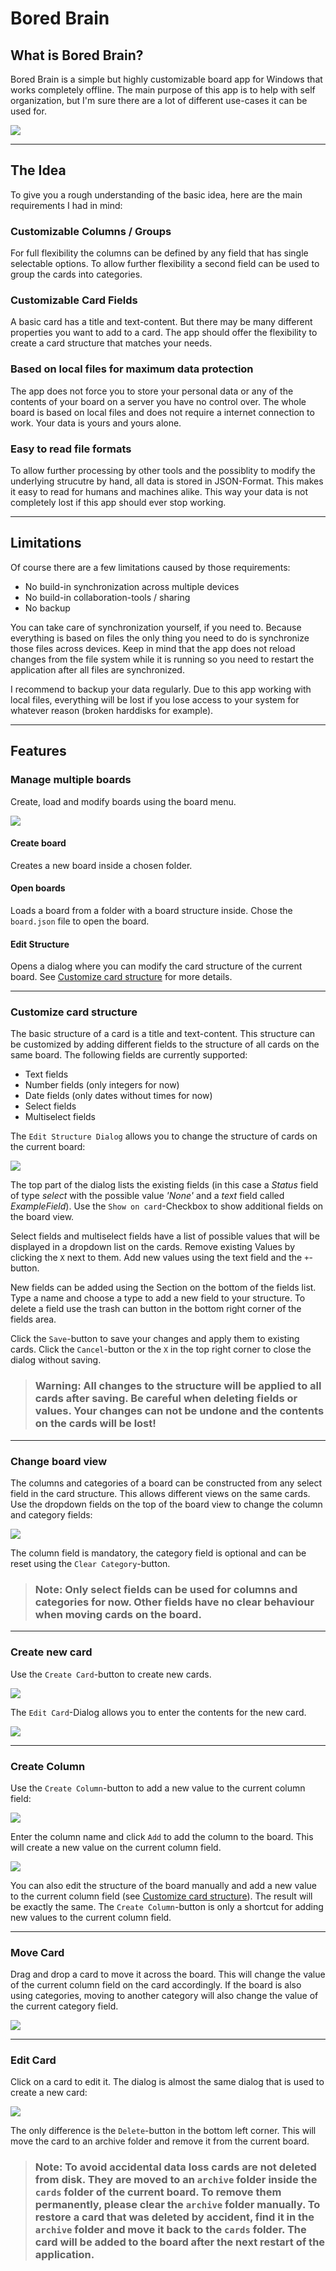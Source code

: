 # Bored Brain

## What is Bored Brain?

Bored Brain is a simple but highly customizable board app for Windows that works completely offline. The main purpose of this app is to help with self organization, but I'm sure there are a lot of different use-cases it can be used for. 

![](docs/ExampleBoard.png)

---

## The Idea

To give you a rough understanding of the basic idea, here are the main requirements I had in mind:

### Customizable Columns / Groups

For full flexibility the columns can be defined by any field that has single selectable options. To allow further flexibility a second field can be used to group the cards into categories.

### Customizable Card Fields

A basic card has a title and text-content. But there may be many different properties you want to add to a card. The app should offer the flexibility to create a card structure that matches your needs.

### Based on local files for maximum data protection

The app does not force you to store your personal data or any of the contents of your board on a server you have no control over. The whole board is based on local files and does not require a internet connection to work. Your data is yours and yours alone.

### Easy to read file formats

To allow further processing by other tools and the possiblity to modify the underlying strucutre by hand, all data is stored in JSON-Format. This makes it easy to read for humans and machines alike. This way your data is not completely lost if this app should ever stop working.

---

## Limitations

Of course there are a few limitations caused by those requirements:

- No build-in synchronization across multiple devices
- No build-in collaboration-tools / sharing
- No backup

You can take care of synchronization yourself, if you need to. Because everything is based on files the only thing you need to do is synchronize those files across devices. Keep in mind that the app does not reload changes from the file system while it is running so you need to restart the application after all files are synchronized.

I recommend to backup your data regularly. Due to this app working with local files, everything will be lost if you lose access to your system for whatever reason (broken harddisks for example).

---

## Features

### Manage multiple boards

Create, load and modify boards using the board menu.

![](docs/Board-Menu.jpg)

#### Create board
Creates a new board inside a chosen folder.

#### Open boards
Loads a board from a folder with a board structure inside. Chose the ```board.json``` file to open the board.

#### Edit Structure
Opens a dialog where you can modify the card structure of the current board. See [Customize card structure](#customize-card-structure) for more details.

---

### Customize card structure

The basic structure of a card is a title and text-content. This structure can be customized by adding different fields to the structure of all cards on the same board. The following fields are currently supported:
- Text fields
- Number fields (only integers for now)
- Date fields (only dates without times for now)
- Select fields
- Multiselect fields

The ```Edit Structure Dialog``` allows you to change the structure of cards on the current board:

![](docs/Edit-Structure.png)

The top part of the dialog lists the existing fields (in this case a *Status* field of type *select* with the possible value *'None'* and a *text* field called *ExampleField*). Use the ```Show on card```-Checkbox to show additional fields on the board view.

Select fields and multiselect fields have a list of possible values that will be displayed in a dropdown list on the cards. Remove existing Values by clicking the ```X``` next to them. Add new values using the text field and the ```+```-button.

New fields can be added using the Section on the bottom of the fields list. Type a name and choose a type to add a new field to your structure. To delete a field use the trash can button in the bottom right corner of the fields area.

Click the ```Save```-button to save your changes and apply them to existing cards. Click the ```Cancel```-button or the ```X``` in the top right corner to close the dialog without saving. 


> ### Warning: All changes to the structure will be applied to all cards after saving. Be careful when deleting fields or values. Your changes can not be undone and the contents on the cards will be lost!

---

### Change board view

The columns and categories of a board can be constructed from any select field in the card structure. This allows different views on the same cards. Use the dropdown fields on the top of the board view to change the column and category fields:

![](docs/Column-Category.PNG)

The column field is mandatory, the category field is optional and can be reset using the ```Clear Category```-button.

> ### Note: Only select fields can be used for columns and categories for now. Other fields have no clear behaviour when moving cards on the board.

---

### Create new card

Use the ```Create Card```-button to create new cards.

![](docs/create-card-button.PNG)

The ```Edit Card```-Dialog allows you to enter the contents for the new card.

![](docs/create-card.PNG)

---

### Create Column

Use the ```Create Column```-button to add a new value to the current column field:

![](docs/create-column-button.PNG)

Enter the column name and click ```Add``` to add the column to the board. This will create a new value on the current column field.

![](docs/create-column.PNG)

You can also edit the structure of the board manually and add a new value to the current column field (see [Customize card structure](#customize-card-structure)). The result will be exactly the same. The ```Create Column```-button is only a shortcut for adding new values to the current column field.


---

### Move Card

Drag and drop a card to move it across the board. This will change the value of the current column field on the card accordingly. If the board is also using categories, moving to another category will also change the value of the current category field.

![](docs/move-cards.gif)

---

### Edit Card

Click on a card to edit it. The dialog is almost the same dialog that is used to create a new card:

![](docs/edit-card.PNG)

The only difference is the ```Delete```-button in the bottom left corner. This will move the card to an archive folder and remove it from the current board.

> ### Note: To avoid accidental data loss cards are not deleted from disk. They are moved to an ```archive``` folder inside the ```cards``` folder of the current board. To remove them permanently, please clear the ```archive``` folder manually. To restore a card that was deleted by accident, find it in the ```archive``` folder and move it back to the ```cards``` folder. The card will be added to the board after the next restart of the application.